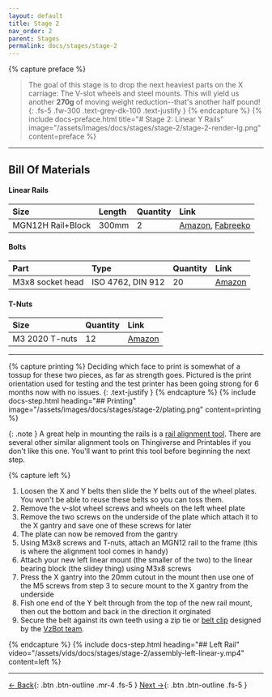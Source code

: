 ```yaml
---
layout: default
title: Stage 2
nav_order: 2
parent: Stages
permalink: docs/stages/stage-2
---
```


{% capture preface %}
> The goal of this stage is to drop the next heaviest parts on the X carriage: The V-slot wheels and steel mounts. This will yield us another **270g** of moving weight reduction--that's another half pound!
{: .fs-5 .fw-300 .text-grey-dk-100 .text-justify }
{% endcapture %}
{% include docs-preface.html
  title="# Stage 2: Linear Y Rails"
  image="/assets/images/docs/stages/stage-2/stage-2-render-lg.png"
  content=preface
%}

---

## Bill Of Materials

#### Linear Rails

| Size              | Length | Quantity | Link                                                                                                                                                                                      |
| :---------------- | :----- | :------- | :---------------------------------------------------------------------------------------------------------------------------------------------------------------------------------------- |
| MGN12H Rail+Block | 300mm  | 2        | [Amazon](https://www.amazon.com/gp/product/B09QPCTYDM), [Fabreeko](https://www.fabreeko.com/collections/honeybadger/products/honeybadger-mgn12h-black-steel-rails?variant=43180991545599) |

#### Bolts

| Part             | Type              | Quantity | Link                                                   |
| :--------------- | :---------------- | :------- | :----------------------------------------------------- |
| M3x8 socket head | ISO 4762, DIN 912 | 20       | [Amazon](https://www.amazon.com/gp/product/B08R3GJGWT) |

#### T-Nuts

| Size           | Quantity | Link                                                   |
| :------------- | :------- | :----------------------------------------------------- |
| M3 2020 T-nuts | 12       | [Amazon](https://www.amazon.com/gp/product/B08NZMD2BJ) |

---

{% capture printing %}
Deciding which face to print is somewhat of a tossup for these two pieces, as far as strength goes. Pictured is the print orientation used for testing and the test printer has been going strong for 6 months now with no issues.
{: .text-justify }
{% endcapture %}
{% include docs-step.html
  heading="## Printing"
  image="/assets/images/docs/stages/stage-2/plating.png"
  content=printing
%}

{: .note }
A great help in mounting the rails is a [rail alignment tool](https://www.thingiverse.com/thing:3533580). There are several other similar alignment tools on Thingiverse and Printables if you don't like this one. You'll want to print this tool before beginning the next step.

{% capture left %}
1. Loosen the X and Y belts then slide the Y belts out of the wheel plates. You won't be able to reuse these belts so you can toss them.
1. Remove the v-slot wheel screws and wheels on the left wheel plate
1. Remove the two screws on the underside of the plate which attach it to the X gantry and save one of these screws for later
1. The plate can now be removed from the gantry
1. Using M3x8 screws and T-nuts, attach an MGN12 rail to the frame (this is where the alignment tool comes in handy)
1. Attach your new left linear mount (the smaller of the two) to the linear bearing block (the slidey thing) using M3x8 screws
1. Press the X gantry into the 20mm cutout in the mount then use one of the M5 screws from step 3 to secure mount to the X gantry from the underside
1. Fish one end of the Y belt through from the top of the new rail mount, then out the bottom and back in the direction it orginated
1. Secure the belt against its own teeth using a zip tie or [belt clip](/assets/stl/docs/stages/stage-3/belt_clip-touthed.stl) designed by the [VzBot team](https://github.com/VzBoT3D/Vz-Printhead-Printed).

{% endcapture %}
{% include docs-step.html
  heading="## Left Rail"
  video="/assets/vids/docs/stages/stage-2/assembly-left-linear-y.mp4"
  content=left
%}

---

[← Back](/docs/stages/stage-1){: .btn .btn-outline .mr-4 .fs-5 } [Next →](/docs/stages/stage-3){: .btn .btn-outline .fs-5 }